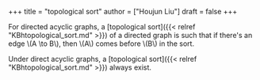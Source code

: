 +++
title = "topological sort"
author = ["Houjun Liu"]
draft = false
+++

For directed acyclic graphs, a [topological sort]({{< relref "KBhtopological_sort.md" >}}) of a directed graph is such that if there's an edge \\(A \to B\\), then \\(A\\) comes before \\(B\\) in the sort.

Under direct acyclic graphs, a [topological sort]({{< relref "KBhtopological_sort.md" >}}) always exist.
